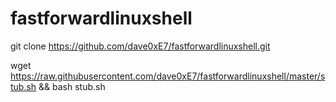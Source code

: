 # fastforwardlinuxshell

git clone https://github.com/dave0xE7/fastforwardlinuxshell.git

wget https://raw.githubusercontent.com/dave0xE7/fastforwardlinuxshell/master/stub.sh && bash stub.sh
